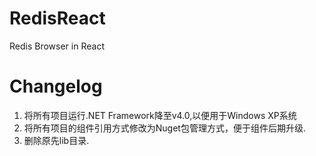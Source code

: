 # RedisReact
Redis Browser in React

# Changelog
1. 将所有项目运行.NET Framework降至v4.0,以便用于Windows XP系统
2. 将所有项目的组件引用方式修改为Nuget包管理方式，便于组件后期升级.
3. 删除原先lib目录.

